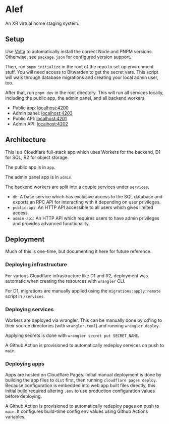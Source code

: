 # Alef

An XR virtual home staging system.

## Setup

Use [Volta](https://volta.sh) to automatically install the correct Node and PNPM versions. Otherwise, see `package.json` for configured version support.

Then, run `pnpm initialize` in the root of the repo to set up environment stuff. You will need access to Bitwarden to get the secret vars. This script will walk through database migrations and creating your local admin user, too.

After that, run `pnpm dev` in the root directory. This will run all services locally, including the public app, the admin panel, and all backend workers.

- Public app: [localhost:4200](http://localhost:4200)
- Admin panel: [localhost:4203](http://localhost:4203)
- Public API: [localhost:4201](http://localhost:4201)
- Admin API: [localhost:4202](http://localhost:4202)

## Architecture

This is a Cloudflare full-stack app which uses Workers for the backend, D1 for SQL, R2 for object storage.

The public app is in `app`.

The admin panel app is in `admin`.

The backend workers are split into a couple services under `services`.

- `db`: A base service which has exclusive access to the SQL database and exports an RPC API for interacting with it depending on user privileges.
- `public-api`: An HTTP API accessible to all users which gives limited access.
- `admin-api`: An HTTP API which requires users to have admin privileges and provides advanced functionality.

## Deployment

Much of this is one-time, but documenting it here for future reference.

### Deploying infrastructure

For various Cloudflare infrastructure like D1 and R2, deployment was automatic when creating the resources with `wrangler` CLI.

For D1, migrations are manually applied using the `migrations:apply:remote` script in `/services`.

### Deploying services

Workers are deployed via wrangler. This can be manually done by cd'ing to their source directories (with `wrangler.toml`) and running `wrangler deploy`.

Applying secrets is done with `wrangler secret put SECRET_NAME`.

A Github Action is provisioned to automatically redeploy services on push to `main`.

### Deploying apps

Apps are hosted on Cloudflare Pages. Initial manual deployment is done by building the app files to `dist` first, then running `cloudflare pages deploy`. Because configuration is embedded into web app built files directly, this initial build required altering `.env` to use production configuration values before deploying.

A Github Action is provisioned to automatically redeploy pages on push to `main`. It configures build-time config env values using Github Actions variables.
